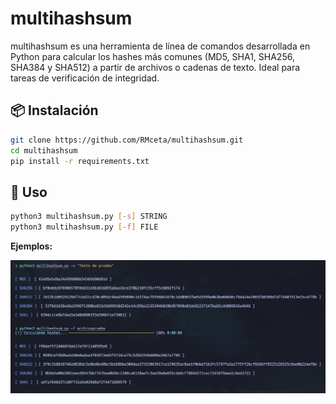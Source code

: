  
# multihashsum

multihashsum es una herramienta de línea de comandos desarrollada en Python para calcular los hashes más comunes (MD5, SHA1, SHA256, SHA384 y SHA512) a partir de archivos o cadenas de texto. Ideal para tareas de verificación de integridad.

## 📦 Instalación

```bash
git clone https://github.com/RMceta/multihashsum.git
cd multihashsum
pip install -r requirements.txt
```

## 🚀 Uso 

```bash
python3 multihashsum.py [-s] STRING
python3 multihashsum.py [-f] FILE
```

**Ejemplos:**

![Captura de ejemplo](imagen.png)
